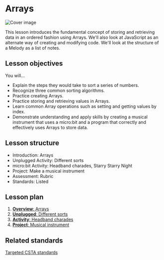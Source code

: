 # Arrays

![Cover image](/static/courses/csintro/arrays/cover.jpg)

This lesson introduces the fundamental concept of storing and retrieving data in an ordered fashion using Arrays. We'll also look at JavaScript as an alternate way of creating and modifying code. We'll look at the structure of a Melody as a list of notes.
 
## Lesson objectives

You will...

* Explain the steps they would take to sort a series of numbers.
* Recognize three common sorting algorithms.
* Practice creating Arrays.
* Practice storing and retrieving values in Arrays.
* Learn common Array operations such as setting and getting values by index.
* Demonstrate understanding and apply skills by creating a musical instrument that uses a micro:bit and a program that correctly and effectively uses Arrays to store data.
 
## Lesson structure

* Introduction: Arrays
* Unplugged Activity: Different sorts
* micro:bit Activity: Headband charades, Starry Starry Night
* Project: Make a musical instrument
* Assessment: Rubric 
* Standards: Listed
 
## Lesson plan

1. [**Overview**: Arrays](/courses/csintro/arrays/overview)
2. [**Unplugged**: Different sorts](/courses/csintro/arrays/unplugged)
3. [**Activity**: Headband charades](/courses/csintro/arrays/activity)
4. [**Project**: Musical instrument ](/courses/csintro/arrays/project)

## Related standards

[Targeted CSTA standards](/courses/csintro/arrays/standards)
